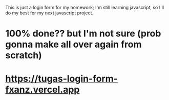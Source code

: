 This is just a login form for my homework; I'm still learning javascript, so I'll do my best for my next javascript project.
# 100% done?? but I'm not sure (prob gonna make all over again from scratch)
# https://tugas-login-form-fxanz.vercel.app

